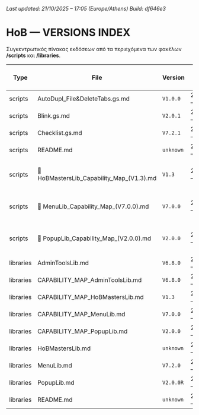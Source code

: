 *Last updated: 21/10/2025 – 17:05 (Europe/Athens)*
*Build: df646e3*

# HoB — VERSIONS INDEX

Συγκεντρωτικός πίνακας εκδόσεων από τα περιεχόμενα των φακέλων **/scripts** και **/libraries**.

| Type | File | Version | Last change (Athens) | Build | Path |
|---|---|---|---|---|---|
| scripts | AutoDupl_File&DeleteTabs.gs.md | `V1.0.0` | 21/10/2025 – 16:13 | `b9c68ac` | [scripts/AutoDupl_File&DeleteTabs.gs.md](/scripts/AutoDupl_File&DeleteTabs.gs.md) |
| scripts | Blink.gs.md | `V2.0.1` | 21/10/2025 – 16:13 | `b9c68ac` | [scripts/Blink.gs.md](/scripts/Blink.gs.md) |
| scripts | Checklist.gs.md | `V7.2.1` | 21/10/2025 – 17:05 | `df646e3` | [scripts/Checklist.gs.md](/scripts/Checklist.gs.md) |
| scripts | README.md | `unknown` | 21/10/2025 – 16:13 | `b9c68ac` | [scripts/README.md](/scripts/README.md) |
| scripts | 🧩 HoBMastersLib_Capability_Map_(V1.3).md | `V1.3` | 21/10/2025 – 16:13 | `b9c68ac` | [scripts/🧩 HoBMastersLib_Capability_Map_(V1.3).md](/scripts/🧩 HoBMastersLib_Capability_Map_(V1.3).md) |
| scripts | 🧩 MenuLib_Capability_Map_(V7.0.0).md | `V7.0.0` | 21/10/2025 – 16:13 | `b9c68ac` | [scripts/🧩 MenuLib_Capability_Map_(V7.0.0).md](/scripts/🧩 MenuLib_Capability_Map_(V7.0.0).md) |
| scripts | 🧩 PopupLib_Capability_Map_(V2.0.0).md | `V2.0.0` | 21/10/2025 – 16:13 | `b9c68ac` | [scripts/🧩 PopupLib_Capability_Map_(V2.0.0).md](/scripts/🧩 PopupLib_Capability_Map_(V2.0.0).md) |
| libraries | AdminToolsLib.md | `V6.8.0` | 21/10/2025 – 16:13 | `b9c68ac` | [libraries/AdminToolsLib.md](/libraries/AdminToolsLib.md) |
| libraries | CAPABILITY_MAP_AdminToolsLib.md | `V6.8.0` | 21/10/2025 – 16:13 | `b9c68ac` | [libraries/CAPABILITY_MAP_AdminToolsLib.md](/libraries/CAPABILITY_MAP_AdminToolsLib.md) |
| libraries | CAPABILITY_MAP_HoBMastersLib.md | `V1.3` | 21/10/2025 – 16:13 | `b9c68ac` | [libraries/CAPABILITY_MAP_HoBMastersLib.md](/libraries/CAPABILITY_MAP_HoBMastersLib.md) |
| libraries | CAPABILITY_MAP_MenuLib.md | `V7.0.0` | 21/10/2025 – 16:13 | `b9c68ac` | [libraries/CAPABILITY_MAP_MenuLib.md](/libraries/CAPABILITY_MAP_MenuLib.md) |
| libraries | CAPABILITY_MAP_PopupLib.md | `V2.0.0` | 21/10/2025 – 16:13 | `b9c68ac` | [libraries/CAPABILITY_MAP_PopupLib.md](/libraries/CAPABILITY_MAP_PopupLib.md) |
| libraries | HoBMastersLib.md | `unknown` | 21/10/2025 – 16:13 | `b9c68ac` | [libraries/HoBMastersLib.md](/libraries/HoBMastersLib.md) |
| libraries | MenuLib.md | `V7.2.0` | 21/10/2025 – 16:13 | `b9c68ac` | [libraries/MenuLib.md](/libraries/MenuLib.md) |
| libraries | PopupLib.md | `V2.0.0R` | 21/10/2025 – 16:13 | `b9c68ac` | [libraries/PopupLib.md](/libraries/PopupLib.md) |
| libraries | README.md | `unknown` | 21/10/2025 – 16:13 | `b9c68ac` | [libraries/README.md](/libraries/README.md) |